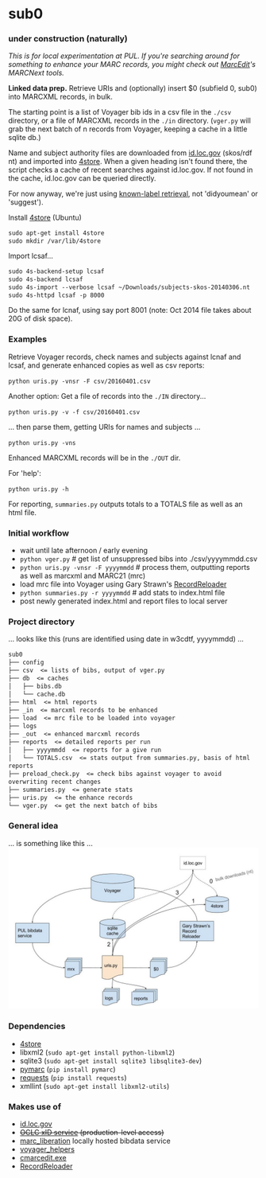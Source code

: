 # sub0

### under construction (naturally)

<i>This is for local experimentation at PUL. If you're searching around for something to enhance your MARC records, you might check out [MarcEdit](http://marcedit.reeset.net/)'s MARCNext tools.</i>

<b>Linked data prep.</b> Retrieve URIs and (optionally) insert $0 (subfield 0, sub0) into MARCXML records, in bulk.

The starting point is a list of Voyager bib ids in a csv file in the `./csv` directory, or a file of MARCXML records in the `./in` directory. (`vger.py` will grab the next batch of n records from Voyager, keeping a cache in a little sqlite db.)

Name and subject authority files are downloaded from [id.loc.gov](http://id.loc.gov/download/) (skos/rdf nt) and imported into [4store](http://4store.org/). When a given heading isn't found there, the script checks a cache of recent searches against id.loc.gov. If not found in the cache, id.loc.gov can be queried directly.

For now anyway, we're just using [known-label retrieval](http://id.loc.gov/techcenter/searching.html), not 'didyoumean' or 'suggest'). 

Install [4store](http://4store.org/) (Ubuntu)
```
sudo apt-get install 4store
sudo mkdir /var/lib/4store
```
Import lcsaf...
```
sudo 4s-backend-setup lcsaf
sudo 4s-backend lcsaf
sudo 4s-import --verbose lcsaf ~/Downloads/subjects-skos-20140306.nt
sudo 4s-httpd lcsaf -p 8000
```
Do the same for lcnaf, using say port 8001 (note: Oct 2014 file takes about 20G of disk space).

### Examples
Retrieve Voyager records, check names and subjects against lcnaf and lcsaf, and generate enhanced copies as well as csv reports: 

`python uris.py -vnsr -F csv/20160401.csv`

Another option: Get a file of records into the `./IN` directory...

`python uris.py -v -f csv/20160401.csv` 

... then parse them, getting URIs for names and subjects ... 

`python uris.py -vns`

Enhanced MARCXML records will be in the `./OUT` dir.

For 'help':

`python uris.py -h`

For reporting, `summaries.py` outputs totals to a TOTALS file as well as an html file.

### Initial workflow
* wait until late afternoon / early evening
* `python vger.py` # get list of unsuppressed bibs into ./csv/yyyymmdd.csv
* `python uris.py -vnsr -F yyyymmdd` # process them, outputting reports as well as marcxml and MARC21 (mrc)
* load mrc file into Voyager using Gary Strawn's [RecordReloader](http://files.library.northwestern.edu/public/RecordReloader/)
* `python summaries.py -r yyyymmdd` # add stats to index.html file
* post newly generated index.html and report files to local server

### Project directory
... looks like this (runs are identified using date in w3cdtf, yyyymmdd) ... 
```
sub0
├── config 
├── csv  <= lists of bibs, output of vger.py
├── db  <= caches
│   ├── bibs.db
│   └── cache.db
├── html  <= html reports
├── _in  <= marcxml records to be enhanced
├── load  <= mrc file to be loaded into voyager
├── logs
├── _out  <= enhanced marcxml records
├── reports  <= detailed reports per run
│   ├── yyyymmdd  <= reports for a give run
│   └── TOTALS.csv  <= stats output from summaries.py, basis of html reports
├── preload_check.py  <= check bibs against voyager to avoid overwriting recent changes
├── summaries.py  <= generate stats
├── uris.py  <= the enhance records
└── vger.py  <= get the next batch of bibs
```

### General idea
... is something like this ...
![Something like this](https://raw.githubusercontent.com/pulcams/sub0/master/images/sub0.jpg)

### Dependencies
 * [4store](http://4store.org/)
 * libxml2 (`sudo apt-get install python-libxml2`)
 * sqlite3 (`sudo apt-get install sqlite3 libsqlite3-dev`)
 * [pymarc](https://github.com/edsu/pymarc) (`pip install pymarc`)
 * [requests](http://docs.python-requests.org/en/latest/index.html)
   (`pip install requests`)
 * xmllint (`sudo apt-get install libxml2-utils`)
   
### Makes use of
 * [id.loc.gov](http://id.loc.gov/)
 * <strike>[OCLC xID service](https://www.oclc.org/developer/develop/web-services/xid-api.en.html) (production-level access)</strike>
 * [marc_liberation](https://github.com/pulibrary/marc_liberation) locally hosted bibdata service
 * [voyager_helpers](https://github.com/pulibrary/voyager_helpers)
 * [cmarcedit.exe](http://marcedit.reeset.net/cmarcedit-exe-using-the-command-line)
 * [RecordReloader](http://files.library.northwestern.edu/public/RecordReloader/)
